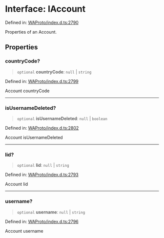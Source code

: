 # Interface: IAccount

Defined in: [WAProto/index.d.ts:2790](https://github.com/Fokusdotid/bail/blob/82f46c566476ac566bfd781dede14412fcdfb787/WAProto/index.d.ts#L2790)

Properties of an Account.

## Properties

### countryCode?

> `optional` **countryCode**: `null` \| `string`

Defined in: [WAProto/index.d.ts:2799](https://github.com/Fokusdotid/bail/blob/82f46c566476ac566bfd781dede14412fcdfb787/WAProto/index.d.ts#L2799)

Account countryCode

***

### isUsernameDeleted?

> `optional` **isUsernameDeleted**: `null` \| `boolean`

Defined in: [WAProto/index.d.ts:2802](https://github.com/Fokusdotid/bail/blob/82f46c566476ac566bfd781dede14412fcdfb787/WAProto/index.d.ts#L2802)

Account isUsernameDeleted

***

### lid?

> `optional` **lid**: `null` \| `string`

Defined in: [WAProto/index.d.ts:2793](https://github.com/Fokusdotid/bail/blob/82f46c566476ac566bfd781dede14412fcdfb787/WAProto/index.d.ts#L2793)

Account lid

***

### username?

> `optional` **username**: `null` \| `string`

Defined in: [WAProto/index.d.ts:2796](https://github.com/Fokusdotid/bail/blob/82f46c566476ac566bfd781dede14412fcdfb787/WAProto/index.d.ts#L2796)

Account username
